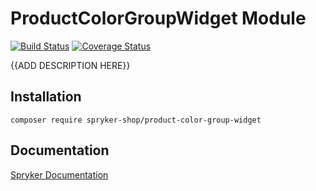 # ProductColorGroupWidget Module
[![Build Status](https://travis-ci.org/spryker-shop/product-color-group-widget.svg)](https://travis-ci.org/spryker-shop/product-color-group-widget)
[![Coverage Status](https://coveralls.io/repos/github/spryker-shop/product-color-group-widget/badge.svg)](https://coveralls.io/github/spryker-shop/product-color-group-widget)

{{ADD DESCRIPTION HERE}}

## Installation

```
composer require spryker-shop/product-color-group-widget
```

## Documentation

[Spryker Documentation](https://academy.spryker.com/developing_with_spryker/module_guide/modules.html)
